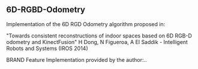 ## 6D-RGBD-Odometry

Implementation of the 6D RGD Odometry algorithm proposed in:

"Towards consistent reconstructions of indoor spaces based on 6D RGB-D odometry and KinectFusion" H Dong, N Figueroa, A El Saddik - Intelligent Robots and Systems (IROS 2014)


BRAND Feature Implementation provided by the author:..
